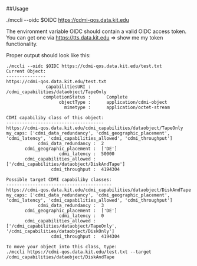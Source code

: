 ##Usage

./mccli --oidc $OIDC https://cdmi-qos.data.kit.edu

The environment variable OIDC should contain a valid OIDC access token.
You can get one via https://tts.data.kit.edu => show me my token
functionality.

Proper output should look like this:

    ./mccli --oidc $OIDC https://cdmi-qos.data.kit.edu/test.txt
    Current Object:
    ---------------
    https://cdmi-qos.data.kit.edu/test.txt
                   capabilitiesURI :	  /cdmi_capabilities/dataobject/TapeOnly
                  completionStatus :	  Complete
                        objectType :	  application/cdmi-object
                          mimetype :	  application/octet-stream
    
    CDMI capabiliby class of this object:
    -------------------------------------
    https://cdmi-qos.data.kit.edu/cdmi_capabilities/dataobject/TapeOnly
    my_caps: ['cdmi_data_redundancy', 'cdmi_geographic_placement', 'cdmi_latency', 'cdmi_capabilities_allowed', 'cdmi_throughput']
                cdmi_data_redundancy :	2
           cdmi_geographic_placement :	['DE']
                        cdmi_latency :	50000
           cdmi_capabilities_allowed :	['/cdmi_capabilities/dataobject/DiskAndTape']
                     cdmi_throughput :	4194304
    
    Possible target CDMI capabiliby classes:
    ----------------------------------------
    https://cdmi-qos.data.kit.edu/cdmi_capabilities/dataobject/DiskAndTape
    my_caps: ['cdmi_data_redundancy', 'cdmi_geographic_placement', 'cdmi_latency', 'cdmi_capabilities_allowed', 'cdmi_throughput']
                cdmi_data_redundancy :	3
           cdmi_geographic_placement :	['DE']
                        cdmi_latency :	0
           cdmi_capabilities_allowed :	['/cdmi_capabilities/dataobject/TapeOnly', '/cdmi_capabilities/dataobject/DiskOnly']
                     cdmi_throughput :	4194304
    
    To move your object into this class, type:
    ./mccli https://cdmi-qos.data.kit.edu/test.txt --target /cdmi_capabilities/dataobject/DiskAndTape

 
